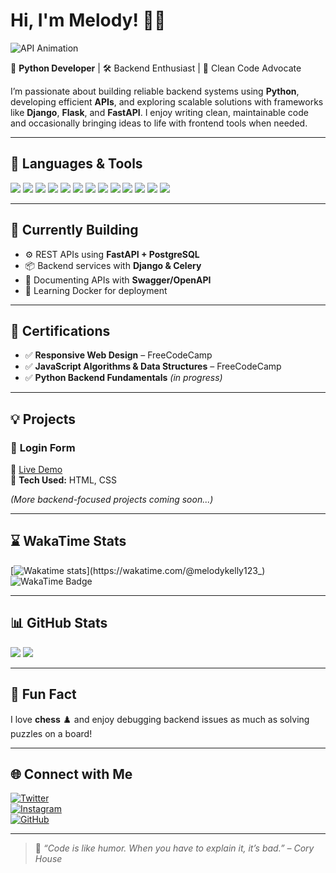 # Hi, I'm Melody! 👋🐍  

![API Animation](https://github.com/TAJ2003/TAJ2003/blob/main/api.gif)

🚀 **Python Developer** | 🛠️ Backend Enthusiast | 🌟 Clean Code Advocate  

I’m passionate about building reliable backend systems using **Python**, developing efficient **APIs**, and exploring scalable solutions with frameworks like **Django**, **Flask**, and **FastAPI**. I enjoy writing clean, maintainable code and occasionally bringing ideas to life with frontend tools when needed.

---

## 🧰 Languages & Tools  
<p align="left">
  <img src="https://img.shields.io/badge/JavaScript-F7DF1E?style=for-the-badge&logo=javascript&logoColor=black" />
  <img src="https://img.shields.io/badge/HTML5-E34F26?style=for-the-badge&logo=html5&logoColor=white" />
  <img src="https://img.shields.io/badge/CSS3-1572B6?style=for-the-badge&logo=css3&logoColor=white" />
  <img src="https://img.shields.io/badge/Responsive_Design-%23007ACC.svg?style=for-the-badge&logo=csswizardry&logoColor=white" />
  <img src="https://img.shields.io/badge/Python-3670A0?style=for-the-badge&logo=python&logoColor=ffdd54" />
  <img src="https://img.shields.io/badge/Django-092E20?style=for-the-badge&logo=django&logoColor=white" />
  <img src="https://img.shields.io/badge/FastAPI-009688?style=for-the-badge&logo=fastapi&logoColor=white" />
  <img src="https://img.shields.io/badge/Flask-000000?style=for-the-badge&logo=flask&logoColor=white" />
  <img src="https://img.shields.io/badge/PostgreSQL-4169E1?style=for-the-badge&logo=postgresql&logoColor=white" />
  <img src="https://img.shields.io/badge/SQLite-003B57?style=for-the-badge&logo=sqlite&logoColor=white" />
  <img src="https://img.shields.io/badge/Git-F05032?style=for-the-badge&logo=git&logoColor=white" />
  <img src="https://img.shields.io/badge/Windows-0078D6?style=for-the-badge&logo=windows&logoColor=white" />
  <img src="https://img.shields.io/badge/API-Toolbox-FF6C37?style=for-the-badge&logo=postman&logoColor=white" />
</p>

---

## 🚧 Currently Building  
- ⚙️ REST APIs using **FastAPI + PostgreSQL**
- 📦 Backend services with **Django & Celery**
- 📘 Documenting APIs with **Swagger/OpenAPI**
- 🐳 Learning Docker for deployment

---

## 📜 Certifications  
- ✅ **Responsive Web Design** – FreeCodeCamp  
- ✅ **JavaScript Algorithms & Data Structures** – FreeCodeCamp  
- ✅ **Python Backend Fundamentals** *(in progress)*

---

## 💡 Projects  
### 🔐 **Login Form**  
🔗 [Live Demo](https://melodykellynwaogu.github.io/login-waddle)  
📌 **Tech Used:** HTML, CSS  

*(More backend-focused projects coming soon...)*

---

## ⌛ WakaTime Stats  
[![Wakatime stats](https://github-readme-stats.vercel.app/api/wakatime?username=melodykelly123_)](https://wakatime.com/@melodykelly123_)  
![WakaTime Badge](https://wakatime.com/badge/user/1ed5c3b1-015d-4589-8d35-3cd9b5db607a.svg)

---

## 📊 GitHub Stats  
<p align="left">
  <img src="https://github-readme-stats.vercel.app/api?username=melodykellynwaogu&show_icons=true&theme=radical" />
  <img src="https://github-readme-stats.vercel.app/api/top-langs/?username=melodykellynwaogu&layout=compact&theme=radical" />
</p>

---

## 🎯 Fun Fact  
I love **chess** ♟️ and enjoy debugging backend issues as much as solving puzzles on a board!

---

## 🌐 Connect with Me  
[![Twitter](https://img.shields.io/badge/Twitter-%231DA1F2.svg?style=for-the-badge&logo=Twitter&logoColor=white)](https://x.com/MelodyKellyN?t=GZdS81yYSapdjeSD8pB_0w&s=09)  
[![Instagram](https://img.shields.io/badge/Instagram-%23E4405F.svg?style=for-the-badge&logo=instagram&logoColor=white)](https://www.instagram.com/melodykellynwaogu_/profilecard/?igsh=aXNrN3B6Y3MxbWIz)  
[![GitHub](https://img.shields.io/badge/GitHub-%23181717.svg?style=for-the-badge&logo=github&logoColor=white)](https://github.com/melodykellynwaogu)  

---

> 💬 *“Code is like humor. When you have to explain it, it’s bad.” – Cory House*
